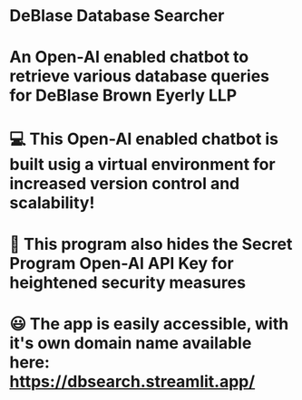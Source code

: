 # DeBlase Database Searcher

# An Open-AI enabled chatbot to retrieve various database queries for DeBlase Brown Eyerly LLP
# :computer:  This Open-AI enabled chatbot is built usig a virtual environment for increased version control and scalability! 
# :closed_lock_with_key: This program also hides the Secret Program Open-AI API Key for heightened security measures 
# :smiley: The app is easily accessible, with it's own domain name available here: https://dbsearch.streamlit.app/
